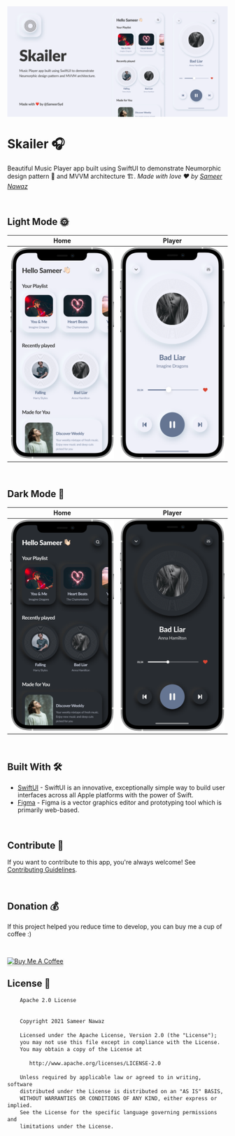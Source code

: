 ![GitHub Cards Preview](https://github.com/sameersyd/Skailer/blob/main/art/GitHubPreview.png?raw=true)

# Skailer 🎧
Beautiful Music Player app built using SwiftUI to demonstrate Neumorphic design pattern 🎨 and MVVM architecture 🏗. *Made with love ❤️ by [Sameer Nawaz](https://github.com/sameersyd)*

<br />

## Light Mode 🌞
Home | Player |
--- | --- |
![](https://github.com/sameersyd/Skailer/blob/main/art/home-light.png) | ![](https://github.com/sameersyd/Skailer/blob/main/art/player-light.png) |

<br />

## Dark Mode 🌚
Home | Player |
--- | --- |
![](https://github.com/sameersyd/Skailer/blob/main/art/home-dark.png) | ![](https://github.com/sameersyd/Skailer/blob/main/art/player-dark.png) |

<br />

## Built With 🛠
- [SwiftUI](https://developer.apple.com/documentation/swiftui/) - SwiftUI is an innovative, exceptionally simple way to build user interfaces across all Apple platforms with the power of Swift.
- [Figma](https://figma.com/) - Figma is a vector graphics editor and prototyping tool which is primarily web-based.

<br />

## Contribute 🤝
If you want to contribute to this app, you're always welcome!
See [Contributing Guidelines](https://github.com/sameersyd/Skailer/blob/main/CONTRIBUTION.md). 

<br />

## Donation 💰
If this project helped you reduce time to develop, you can buy me a cup of coffee :) 

<br />

<a href="https://www.buymeacoffee.com/sameersyd" target="_blank"><img src="https://www.buymeacoffee.com/assets/img/custom_images/orange_img.png" alt="Buy Me A Coffee" style="height: 41px !important;width: 174px !important;box-shadow: 0px 3px 2px 0px rgba(190, 190, 190, 0.5) !important;-webkit-box-shadow: 0px 3px 2px 0px rgba(190, 190, 190, 0.5) !important;" ></a>

## License 🔖
```
    Apache 2.0 License


    Copyright 2021 Sameer Nawaz

    Licensed under the Apache License, Version 2.0 (the "License");
    you may not use this file except in compliance with the License.
    You may obtain a copy of the License at

       http://www.apache.org/licenses/LICENSE-2.0

    Unless required by applicable law or agreed to in writing, software
    distributed under the License is distributed on an "AS IS" BASIS,
    WITHOUT WARRANTIES OR CONDITIONS OF ANY KIND, either express or implied.
    See the License for the specific language governing permissions and
    limitations under the License.

```
